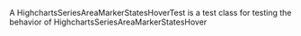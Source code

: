 A HighchartsSeriesAreaMarkerStatesHoverTest is a test class for testing the behavior of HighchartsSeriesAreaMarkerStatesHover